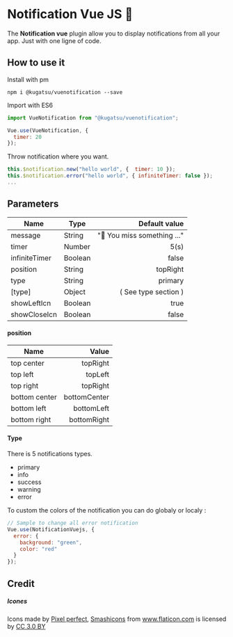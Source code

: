# Notification Vue JS 🚀

The **Notification vue** plugin allow you to display notifications from all your app. Just with one ligne of code.

## How to use it

Install with pm

```console
npm i @kugatsu/vuenotification --save
```

Import with ES6

```javascript
import VueNotification from "@kugatsu/vuenotification";

Vue.use(VueNotification, {
  timer: 20
});
```

Throw notification where you want.

```javascript
this.$notification.new("hello world", {  timer: 10 });
this.$notification.error("hello world", { infiniteTimer: false });
...
```

## Parameters

| Name          | Type    |               Default value |
| ------------- | ------- | --------------------------: |
| message       | String  | "🚧 You miss something ..." |
| timer         | Number  |                        5(s) |
| infiniteTimer | Boolean |                       false |
| position      | String  |                    topRight |
| type          | String  |                     primary |
| [type]        | Object  |        ( See type section ) |
| showLeftIcn   | Boolean |                        true |
| showCloseIcn  | Boolean |                       false |

#### position

| Name          |        Value |
| ------------- | -----------: |
| top center    |     topRight |
| top left      |      topLeft |
| top right     |     topRight |
| bottom center | bottomCenter |
| bottom left   |   bottomLeft |
| bottom right  |  bottomRight |

#### Type

There is 5 notifications types.

- primary
- info
- success
- warning
- error

To custom the colors of the notification you can do globaly or localy :

```javascript
// Sample to change all error notification
Vue.use(NotificationVuejs, {
  error: {
    background: "green",
    color: "red"
  }
});
```

## Credit

##### Icones

<div>Icons made by <a href="https://www.flaticon.com/authors/pixel-perfect" title="Pixel perfect">Pixel perfect</a>, <a href="https://www.flaticon.com/authors/smashicons" title="Smashicons">Smashicons</a> from <a href="https://www.flaticon.com/" 			    title="Flaticon">www.flaticon.com</a> is licensed by <a href="http://creativecommons.org/licenses/by/3.0/" 			    title="Creative Commons BY 3.0" target="_blank">CC 3.0 BY</a></div>
